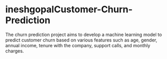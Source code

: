 # ineshgopalCustomer-Churn-Prediction
The churn prediction project aims to develop a machine learning model to predict customer churn based on various features such as age, gender, annual income, tenure with the company, support calls, and monthly charges.
